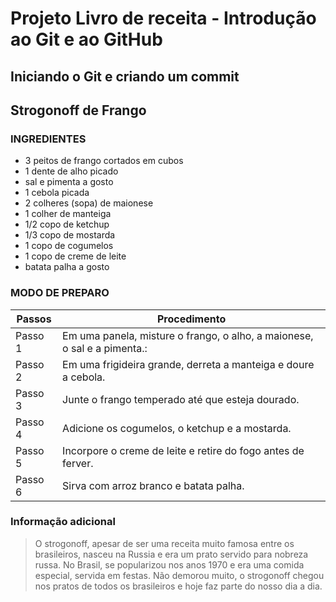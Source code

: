 # Projeto Livro de receita - Introdução ao Git e ao GitHub
## Iniciando o Git e criando um commit
## Strogonoff de Frango
### **INGREDIENTES**
* 3 peitos de frango cortados em cubos
* 1 dente de alho picado
* sal e pimenta a gosto
* 1 cebola picada
* 2 colheres (sopa) de maionese
* 1 colher de manteiga
* 1/2 copo de ketchup
* 1/3 copo de mostarda
* 1 copo de cogumelos
* 1 copo de creme de leite
* batata palha a gosto

### **MODO DE PREPARO**
Passos | Procedimento
------ | -----------
Passo 1| Em uma panela, misture o frango, o alho, a maionese, o sal e a pimenta.:
Passo 2| Em uma frigideira grande, derreta a manteiga e doure a cebola.
Passo 3| Junte o frango temperado até que esteja dourado.
Passo 4| Adicione os cogumelos, o ketchup e a mostarda.
Passo 5| Incorpore o creme de leite e retire do fogo antes de ferver.
Passo 6| Sirva com arroz branco e batata palha.

### **Informação adicional**
>O strogonoff, apesar de ser uma receita muito famosa entre os brasileiros, nasceu na Russia e era um prato servido para nobreza russa.
 No Brasil, se popularizou nos anos 1970 e era uma comida especial, servida em festas. Não demorou muito, o strogonoff chegou nos pratos de todos os brasileiros e hoje faz parte do nosso dia a dia.
